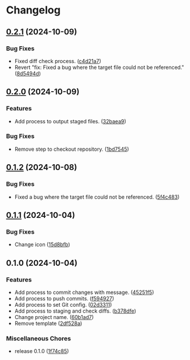# Changelog

## [0.2.1](https://github.com/ryohidaka/action-commit-push/compare/v0.2.0...v0.2.1) (2024-10-09)


### Bug Fixes

* Fixed diff check process. ([c4d21a7](https://github.com/ryohidaka/action-commit-push/commit/c4d21a7b020f079910c60c93a2a1ad54ed8cdeee))
* Revert "fix: Fixed a bug where the target file could not be referenced." ([8d5494d](https://github.com/ryohidaka/action-commit-push/commit/8d5494d149c8906632f208c566e2b08a4049b198))

## [0.2.0](https://github.com/ryohidaka/action-commit-push/compare/v0.1.2...v0.2.0) (2024-10-09)


### Features

* Add process to output staged files. ([32baea9](https://github.com/ryohidaka/action-commit-push/commit/32baea978a55b377c3ab5f77db976fd792fb43af))


### Bug Fixes

* Remove step to checkout repository. ([1bd7545](https://github.com/ryohidaka/action-commit-push/commit/1bd754562750144a536c95ea06f7f375f288e2b1))

## [0.1.2](https://github.com/ryohidaka/action-commit-push/compare/v0.1.1...v0.1.2) (2024-10-08)


### Bug Fixes

* Fixed a bug where the target file could not be referenced. ([5f4c483](https://github.com/ryohidaka/action-commit-push/commit/5f4c48349c8e076a0471c9da3226cdf2a92b5393))

## [0.1.1](https://github.com/ryohidaka/action-commit-push/compare/v0.1.0...v0.1.1) (2024-10-04)


### Bug Fixes

* Change icon ([15d8bfb](https://github.com/ryohidaka/action-commit-push/commit/15d8bfbc50df39c784908a24e7de0a882f4a3889))

## 0.1.0 (2024-10-04)


### Features

* Add process to commit changes with message. ([45251f5](https://github.com/ryohidaka/action-commit-push/commit/45251f51ab7275794cb09f50ae5a1e08bad8262a))
* Add process to push commits. ([f594927](https://github.com/ryohidaka/action-commit-push/commit/f5949279ea49344de9035ce02936cafbaad68049))
* Add process to set Git config. ([02d3311](https://github.com/ryohidaka/action-commit-push/commit/02d33119338c926440fd42dcaf75d2b3b790ed8c))
* Add process to staging and check diffs. ([b378dfe](https://github.com/ryohidaka/action-commit-push/commit/b378dfe49a081828a4707411d5e2bc1aa294172c))
* Change project name. ([60b1ad7](https://github.com/ryohidaka/action-commit-push/commit/60b1ad75ee1d58070cb833e698fe94168d7a7ed6))
* Remove template ([2df528a](https://github.com/ryohidaka/action-commit-push/commit/2df528a8a070ad9237b418d6efde3232e6816d34))


### Miscellaneous Chores

* release 0.1.0 ([1f74c85](https://github.com/ryohidaka/action-commit-push/commit/1f74c859f4d280d8a623b470b5f2378d434e8558))
